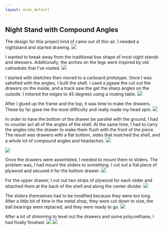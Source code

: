 ```yaml
---
layout: wide_default
---
```


## Night Stand with Compound Angles

The design for this project kind of came out of thin air. I needed a nightstand and started drawing.
<img src="wood_working/night_stand_front.jpg?raw=true"/>



I wanted to break away from the traditional box shape of most night stands and dressers. Additionally, the arches on the legs were inspired by old cathedrals that I've visited.
<img src="wood_working/night_stand_side.jpg?raw=true"/>


I started with sketches then moved to a carboard prototype. Once I was satisfied with the angles, I built the shell. I used a jigsaw the cut out the drawers on the inside, and a track saw the get the sharp angles on the outside. I mitered the edges to 45 degrees using a routing table.
<img src="wood_working/night_stand_shell.jpg?raw=true"/>


After I glued up the frame and the top, it was time to make the drawers. These by far gave me the most difficulty and really made my head spin.
<img src="wood_working/night_stand_bottom_drawer_front.jpg?raw=true"/>

In order to have the bottom of the drawer be parallel with the ground, I had to counter act all of the angles of the shell. At the same time, I had to carry the angles into the drawer to make them flush with the front of the piece. The result was drawers with a flat bottom, sides that matched the shell, and a whole lot of compound angles and headaches.
<img src="wood_working/night_stand_top_drawer_right.jpg?raw=true"/>

<img src="wood_working/night_stand_bottom_drawer_left.jpg?raw=true"/>

Once the drawers were assembled, I needed to mount them to sliders. The problem was, I had mount the sliders to something. I cut out a flat piece of plywood and secured it for the bottom drawer. 
<img src="wood_working/night_stand_bottom_slides.jpg?raw=true"/> 

For the upper drawer, I cut out two strips of plywood for each slider and attached them at the back of the shell and along the center divider.
<img src="wood_working/night_stand_top_slides_drawn.jpg?raw=true"/>

The sliders themselves had to be modified because they were too long. After a little bit of time in the metal shop, they were cut down to size, the ball bearings were replaced, and they were ready to go.
<img src="wood_working/night_stand_slides_arches.jpg?raw=true"/>

After a lot of shimming to level out the drawers and some polyurethane, I had finally finished.
<img src="wood_working/night_stand_iso_left.jpg?raw=true"/>
<img src="wood_working/night_stand_iso_right.jpg?raw=true"/>




